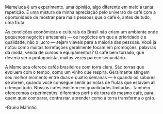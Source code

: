 Mameluca é um experimento, uma opinião, algo diferente em meio a tanta repetição. É uma mistura da minha apreciação pelo universo do café com a oportunidade de mostrar para mais pessoas que o café é, antes de tudo, uma fruta.

As condições econômicas e culturais do Brasil não criam um ambiente onde pequenos negócios artesanais — ou negócios em que a prioridade é a qualidade, não o lucro — sejam viáveis para a maioria das pessoas. Você já notou como muitas torrefações geralmente focam em promoções, palavras da moda, venda de cursos e equipamentos? O café bem torrado, que deveria ser o protagonista, muitas vezes parece secundário.

A Mameluca oferece cafés brasileiros com torra clara. São torras que evoluem com o tempo, como um vinho que respira. Geralmente atingem seu melhor momento entre duas e quatro semanas — é quando os sabores se abrem, quando você consegue sentir as notas de frutas que estavam ali o tempo todo. Nossos cafés existem em quantidades limitadas. Também oferecemos experimentos: diferentes perfis de torra do mesmo café, para quem quer comparar, contrastar, aprender como a torra transforma o grão.


-Bruno Marinho